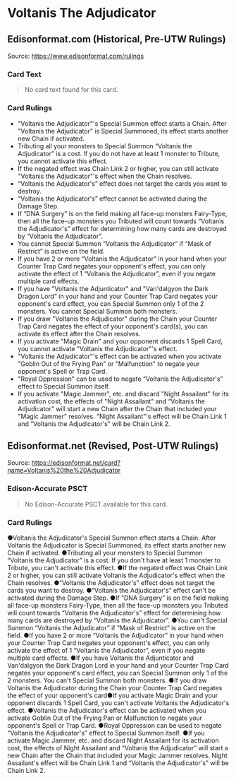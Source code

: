 # Voltanis The Adjudicator

## Edisonformat.com (Historical, Pre-UTW Rulings)

Source: https://www.edisonformat.com/rulings

### Card Text

> No card text found for this card.

### Card Rulings

*   "Voltanis the Adjudicator"'s Special Summon effect starts a Chain. After "Voltanis the Adjudicator" is Special Summoned, its effect starts another new Chain if activated.
*   Tributing all your monsters to Special Summon “Voltanis the Adjudicator” is a cost. If you do not have at least 1 monster to Tribute, you cannot activate this effect.
*   If the negated effect was Chain Link 2 or higher, you can still activate "Voltanis the Adjudicator"'s effect when the Chain resolves.
*   “Voltanis the Adjudicator's” effect does not target the cards you want to destroy.
*   “Voltanis the Adjudicator's” effect cannot be activated during the Damage Step.
*   If “DNA Surgery” is on the field making all face-up monsters Fairy-Type, then all the face-up monsters you Tributed will count towards “Voltanis the Adjudicator's” effect for determining how many cards are destroyed by “Voltanis the Adjudicator”.
*   You cannot Special Summon “Voltanis the Adjudicator” if “Mask of Restrict” is active on the field.
*   If you have 2 or more “Voltanis the Adjudicator” in your hand when your Counter Trap Card negates your opponent's effect, you can only activate the effect of 1 “Voltanis the Adjudicator”, even if you negate multiple card effects.
*   If you have "Voltanis the Adjunticator" and "Van'dalgyon the Dark Dragon Lord" in your hand and your Counter Trap Card negates your opponent's card effect, you can Special Summon only 1 of the 2 monsters. You cannot Special Summon both monsters.
*   If you draw "Voltanis the Adjudicator" during the Chain your Counter Trap Card negates the effect of your opponent's card(s), you can activate its effect after the Chain resolves.
*   If you activate "Magic Drain" and your opponent discards 1 Spell Card, you cannot activate "Voltanis the Adjudicator"'s effect.
*   "Voltanis the Adjudicator"'s effect can be activated when you activate "Goblin Out of the Frying Pan" or "Malfunction" to negate your opponent's Spell or Trap Card.
*   "Royal Oppression" can be used to negate “Voltanis the Adjudicator's” effect to Special Summon itself.
*   If you activate "Magic Jammer", etc. and discard "Night Assailant" for its activation cost, the effects of "Night Assailant" and “Voltanis the Adjudicator” will start a new Chain after the Chain that included your "Magic Jammer" resolves. "Night Assailant"'s effect will be Chain Link 1 and “Voltanis the Adjudicator's” will be Chain Link 2.

## Edisonformat.net (Revised, Post-UTW Rulings)

Source: https://edisonformat.net/card?name=Voltanis%20the%20Adjudicator

### Edison-Accurate PSCT

> No Edison-Accurate PSCT available for this card.

### Card Rulings

●Voltanis the Adjudicator's Special Summon effect starts a Chain. After Voltanis the Adjudicator is Special Summoned, its effect starts another new Chain if activated.
●Tributing all your monsters to Special Summon “Voltanis the Adjudicator” is a cost. If you don't have at least 1 monster to Tribute, you can't activate this effect.
●If the negated effect was Chain Link 2 or higher, you can still activate Voltanis the Adjudicator's effect when the Chain resolves.
●“Voltanis the Adjudicator's” effect does not target the cards you want to destroy.
●“Voltanis the Adjudicator's” effect can't be activated during the Damage Step.
●If “DNA Surgery” is on the field making all face-up monsters Fairy-Type, then all the face-up monsters you Tributed will count towards “Voltanis the Adjudicator's” effect for determining how many cards are destroyed by “Voltanis the Adjudicator”.
●You can't Special Summon “Voltanis the Adjudicator” if “Mask of Restrict” is active on the field.
●If you have 2 or more “Voltanis the Adjudicator” in your hand when your Counter Trap Card negates your opponent's effect, you can only activate the effect of 1 “Voltanis the Adjudicator”, even if you negate multiple card effects.
●If you have Voltanis the Adjunticator and Van'dalgyon the Dark Dragon Lord in your hand and your Counter Trap Card negates your opponent's card effect, you can Special Summon only 1 of the 2 monsters. You can't Special Summon both monsters.
●If you draw Voltanis the Adjudicator during the Chain your Counter Trap Card negates the effect of your opponent's card●If you activate Magic Drain and your opponent discards 1 Spell Card, you can't activate Voltanis the Adjudicator's effect.
●Voltanis the Adjudicator's effect can be activated when you activate Goblin Out of the Frying Pan or Malfunction to negate your opponent's Spell or Trap Card.
●Royal Oppression can be used to negate “Voltanis the Adjudicator's” effect to Special Summon itself.
●If you activate Magic Jammer, etc. and discard Night Assailant for its activation cost, the effects of Night Assailant and “Voltanis the Adjudicator” will start a new Chain after the Chain that included your Magic Jammer resolves. Night Assailant's effect will be Chain Link 1 and “Voltanis the Adjudicator's” will be Chain Link 2.
            